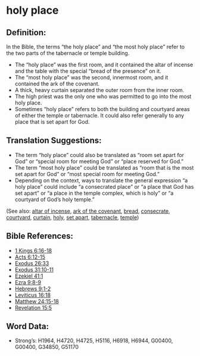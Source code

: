 # holy place

## Definition:

In the Bible, the terms “the holy place” and “the most holy place” refer to the two parts of the tabernacle or temple building.

* The “holy place” was the first room, and it contained the altar of incense and the table with the special “bread of the presence” on it.
* The “most holy place” was the second, innermost room, and it contained the ark of the covenant.
* A thick, heavy curtain separated the outer room from the inner room.
* The high priest was the only one who was permitted to go into the most holy place.
* Sometimes “holy place” refers to both the building and courtyard areas of either the temple or tabernacle. It could also refer generally to any place that is set apart for God.

## Translation Suggestions:

* The term “holy place” could also be translated as “room set apart for God” or “special room for meeting God” or “place reserved for God.”
* The term “most holy place” could be translated as “room that is the most set apart for God” or “most special room for meeting God.”
* Depending on the context, ways to translate the general expression “a holy place” could include “a consecrated place” or “a place that God has set apart” or “a place in the temple complex, which is holy” or “a courtyard of God’s holy temple.”

(See also: [altar of incense](../other/altarofincense.md), [ark of the covenant](../kt/arkofthecovenant.md), [bread](../other/bread.md), [consecrate](../kt/consecrate.md), [courtyard](../other/courtyard.md), [curtain](../other/curtain.md), [holy](../kt/holy.md), [set apart](../kt/setapart.md), [tabernacle](../kt/tabernacle.md), [temple](../kt/temple.md))

## Bible References:

* [1 Kings 6:16-18](rc://en/tn/help/1ki/06/16)
* [Acts 6:12-15](rc://en/tn/help/act/06/12)
* [Exodus 26:33](rc://en/tn/help/exo/26/33)
* [Exodus 31:10-11](rc://en/tn/help/exo/31/10)
* [Ezekiel 41:1](rc://en/tn/help/ezk/41/01)
* [Ezra 9:8-9](rc://en/tn/help/ezr/09/08)
* [Hebrews 9:1-2](rc://en/tn/help/heb/09/01)
* [Leviticus 16:18](rc://en/tn/help/lev/16/18)
* [Matthew 24:15-18](rc://en/tn/help/mat/24/15)
* [Revelation 15:5](rc://en/tn/help/rev/15/05)

## Word Data:

* Strong’s: H1964, H4720, H4725, H5116, H6918, H6944, G00400, G00400, G34850, G51170
